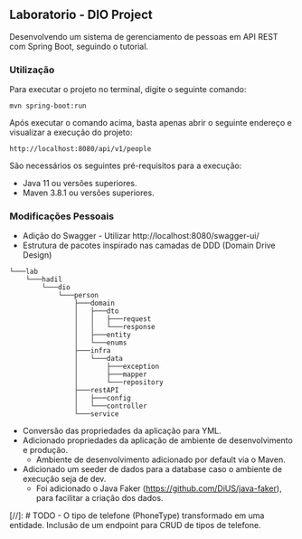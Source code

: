 ## Laboratorio - DIO Project

Desenvolvendo um sistema de gerenciamento de pessoas em API REST com Spring Boot, seguindo o tutorial.

### Utilização

Para executar o projeto no terminal, digite o seguinte comando:

```shell script
mvn spring-boot:run 
```

Após executar o comando acima, basta apenas abrir o seguinte endereço e visualizar a execução do projeto:

```
http://localhost:8080/api/v1/people
```

São necessários os seguintes pré-requisitos para a execução:

* Java 11 ou versões superiores.
* Maven 3.8.1 ou versões superiores.

### Modificações Pessoais

* Adição do Swagger - Utilizar http://localhost:8080/swagger-ui/
* Estrutura de pacotes inspirado nas camadas de DDD (Domain Drive Design)
```
└───lab
    └───hadil
        └───dio
            └───person
                ├───domain
                │   ├───dto
                │   │   ├───request
                │   │   └───response
                │   ├───entity
                │   └───enums
                ├───infra
                │   └───data
                │       ├───exception
                │       ├───mapper
                │       └───repository
                ├───restAPI
                │   ├───config
                │   └───controller
                └───service
```

* Conversão das propriedades da aplicação para YML.
* Adicionado propriedades da aplicação de ambiente de desenvolvimento e produção.
  * Ambiente de desenvolvimento adicionado por default via o Maven.
* Adicionado um seeder de dados para a database caso o ambiente de execução seja de dev.
  * Foi adicionado o Java Faker (https://github.com/DiUS/java-faker), para facilitar a criação dos dados.

[//]: # TODO - O tipo de telefone (PhoneType) transformado em uma entidade. Inclusão de um endpoint para CRUD de tipos de telefone.
